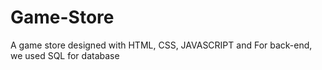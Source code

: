 # Game-Store
A game store designed with HTML, CSS, JAVASCRIPT and For back-end, we used SQL for database
